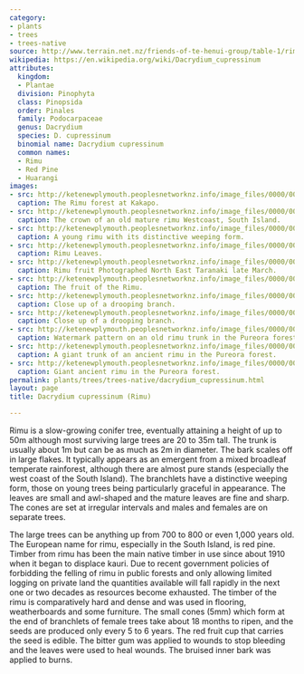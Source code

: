 ```yaml
---
category:
- plants
- trees
- trees-native
source: http://www.terrain.net.nz/friends-of-te-henui-group/table-1/rimu.html
wikipedia: https://en.wikipedia.org/wiki/Dacrydium_cupressinum
attributes:
  kingdom:
  - Plantae
  division: Pinophyta
  class: Pinopsida
  order: Pinales
  family: Podocarpaceae
  genus: Dacrydium
  species: D. cupressinum
  binomial name: Dacrydium cupressinum
  common names:
  - Rimu
  - Red Pine
  - Huarangi
images:
- src: http://ketenewplymouth.peoplesnetworknz.info/image_files/0000/0003/6864/Old_Rimu_Forest_at_Kakapo.JPG
  caption: The Rimu forest at Kakapo.
- src: http://ketenewplymouth.peoplesnetworknz.info/image_files/0000/0007/1929/Prumnopitys_ferruginea__Rimu-001.jpg
  caption: The crown of an old mature rimu Westcoast, South Island.
- src: http://ketenewplymouth.peoplesnetworknz.info/image_files/0000/0010/7043/Dacrydium_cupressinum__rimu.JPG
  caption: A young rimu with its distinctive weeping form.
- src: http://ketenewplymouth.peoplesnetworknz.info/image_files/0000/0000/3463/rimu_leaves.jpg
  caption: Rimu Leaves.
- src: http://ketenewplymouth.peoplesnetworknz.info/image_files/0000/0007/3374/Dacrydium_cupressinum__Rimu__Red_Pine_.JPG
  caption: Rimu fruit Photographed North East Taranaki late March.
- src: http://ketenewplymouth.peoplesnetworknz.info/image_files/0000/0001/7149/Rimu__Fruit__Dacrydium_cupressinum-9.JPG
  caption: The fruit of the Rimu.
- src: http://ketenewplymouth.peoplesnetworknz.info/image_files/0000/0003/7374/Dacrydium_cupressinum_branch.JPG
  caption: Close up of a drooping branch.
- src: http://ketenewplymouth.peoplesnetworknz.info/image_files/0000/0003/8809/Dacrydium_cupressinum__Rimu__Red_Pine.JPG
  caption: Close up of a drooping branch.
- src: http://ketenewplymouth.peoplesnetworknz.info/image_files/0000/0001/4604/Trunk_Dacrydium_cupressinum_with_watermark_pattern.JPG
  caption: Watermark pattern on an old rimu trunk in the Pureora forest.
- src: http://ketenewplymouth.peoplesnetworknz.info/image_files/0000/0001/5124/Dacrydium_cupressinum__Rimu.JPG
  caption: A giant trunk of an ancient rimu in the Pureora forest.
- src: http://ketenewplymouth.peoplesnetworknz.info/image_files/0000/0001/5119/Dacrydium_cupressinum__Rimu-1.JPG
  caption: Giant ancient rimu in the Pureora forest.
permalink: plants/trees/trees-native/dacrydium_cupressinum.html
layout: page
title: Dacrydium cupressinum (Rimu)

---
```

Rimu is a slow-growing conifer tree, eventually attaining a height of up to 50m although most surviving large trees are 20 to 35m tall. The trunk is usually about 1m but can be as much as 2m in diameter. The bark scales off in large flakes. It typically appears as an emergent from a mixed broadleaf temperate rainforest, although there are almost pure stands (especially the west coast of the South Island). The branchlets have a distinctive weeping form, those on young trees being particularly graceful in appearance. The leaves are small and awl-shaped and the mature leaves are fine and sharp. The cones are set at irregular intervals and males and females are on separate trees.

The large trees can be anything up from 700 to 800 or even 1,000 years old. The European name for rimu, especially in the South Island, is red pine. Timber from rimu has been the main native timber in use since about 1910 when it began to displace kauri. Due to recent government policies of forbidding the felling of rimu in public forests and only allowing limited logging on private land the quantities available will fall rapidly in the next one or two decades as resources become exhausted. The timber of the rimu is comparatively hard and dense and was used in flooring, weatherboards and some furniture.
The small cones (5mm) which form at the end of branchlets of female trees take about 18 months to ripen, and the seeds are produced only every 5 to 6 years.
The red fruit cup that carries the seed is edible. The bitter gum was applied to wounds to stop bleeding and the leaves were used to heal wounds. The bruised inner bark was applied to burns.
